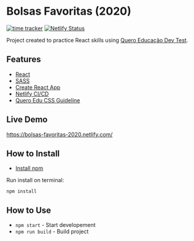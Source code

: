 # Bolsas Favoritas (2020)

[![time tracker](https://wakatime.com/badge/github/marceloglacial/2020-bolsas-favoritas.svg)](https://wakatime.com/badge/github/marceloglacial/2020-bolsas-favoritas) [![Netlify Status](https://api.netlify.com/api/v1/badges/48bd5179-648d-4cb5-bdba-651432cbbe9a/deploy-status)](https://app.netlify.com/sites/bolsas-favoritas-2020/deploys)

Project created to practice React skills using [Quero Educação Dev Test](https://github.com/quero-edu/front-end-test-quero).

## Features

- [React](https://github.com/facebook/create-react-app)
- [SASS](https://github.com/facebook/create-react-app)
- [Create React App](https://github.com/facebook/create-react-app)
- [Netlify CI/CD](https://app.netlify.com/sites/quero-devtest-2020/deploys)
- [Quero Edu CSS Guideline](https://github.com/quero-edu/frontend/blob/master/css.md)

## Live Demo

https://bolsas-favoritas-2020.netlify.com/

## How to Install

- [Install npm](https://www.npmjs.com/get-npm)

Run install on terminal:

```terminal
npm install
```

## How to Use

- `npm start` - Start developement
- `npm run build` - Build project
